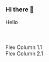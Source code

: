 ### Hi there 👋

<!--
**CyberUncovered/CyberUncovered** is a ✨ _special_ ✨ repository because its `README.md` (this file) appears on your GitHub profile.

Here are some ideas to get you started:

- 🔭 I’m currently working on ...
- 🌱 I’m currently learning ...
- 👯 I’m looking to collaborate on ...
- 🤔 I’m looking for help with ...
- 💬 Ask me about ...
- 📫 How to reach me: ...
- 😄 Pronouns: ...
- ⚡ Fun fact: ...
-->

<div class="testbox">Hello</div>
<br><br><br>
<div class="flex-container">

  <div class="flex-child magenta">
    Flex Column 1.1
  </div>
  
  <div class="flex-child green">
    Flex Column 2.1
  </div>
  
</div>
